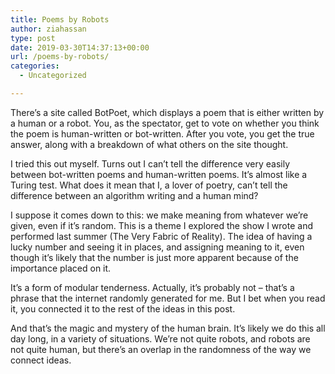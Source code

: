 ```yaml
---
title: Poems by Robots
author: ziahassan
type: post
date: 2019-03-30T14:37:13+00:00
url: /poems-by-robots/
categories:
  - Uncategorized

---
```

There’s a site called BotPoet, which displays a poem that is either written by a human or a robot. You, as the spectator, get to vote on whether you think the poem is human-written or bot-written. After you vote, you get the true answer, along with a breakdown of what others on the site thought. 

I tried this out myself. Turns out I can’t tell the difference very easily between bot-written poems and human-written poems. It’s almost like a Turing test. What does it mean that I, a lover of poetry, can’t tell the difference between an algorithm writing and a human mind?

I suppose it comes down to this: we make meaning from whatever we’re given, even if it’s random. This is a theme I explored the show I wrote and performed last summer (The Very Fabric of Reality). The idea of having a lucky number and seeing it in places, and assigning meaning to it, even though it’s likely that the number is just more apparent because of the importance placed on it.

It’s a form of modular tenderness. Actually, it’s probably not &#8211; that’s a phrase that the internet randomly generated for me. But I bet when you read it, you connected it to the rest of the ideas in this post.

And that’s the magic and mystery of the human brain. It’s likely we do this all day long, in a variety of situations. We’re not quite robots, and robots are not quite human, but there’s an overlap in the randomness of the way we connect ideas.
